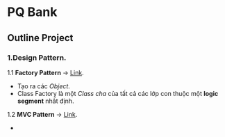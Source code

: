 # PQ Bank

## Outline Project

### 1.Design Pattern.

1.1 **Factory Pattern** &rarr; [Link](https://freetuts.net/factory-pattern-trong-java-2824.html).

- Tạo ra các *Object*.
- Class Factory là một *Class cha* của tất cả các lớp con thuộc một **logic segment** nhất định.

1.2 **MVC Pattern** &rarr; [Link](https://freetuts.net/mvc-pattern-trong-java-2914.html).

-